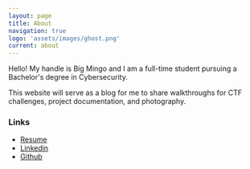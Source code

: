 ```yaml
---
layout: page
title: About
navigation: true
logo: 'assets/images/ghost.png'
current: about
---
```


Hello! My handle is Big Mingo and I am a full-time student pursuing a Bachelor's degree in Cybersecurity. 

This website will serve as a blog for me to share walkthroughs for CTF challenges, project documentation, and photography.


<h3 id="links"> <strong>Links</strong> </h3> <ul> <li><a href="https://github.com/limon768" target="_blank" rel="noopener">Resume</a></li> <li><a href="https://www.linkedin.com/in/austin-ingram-a185b1256/" target="_blank" rel="noopener">Linkedin</a></li> <li><a href="https://github.com/bigmingo" target="_blank" rel="noopener">Github</a></li> </ul>
